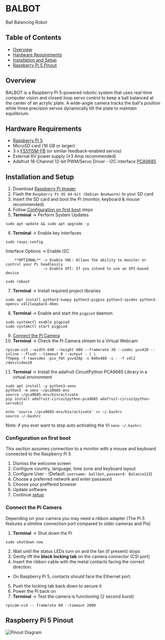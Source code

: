 # BALBOT
Ball Balancing Robot

## Table of Contents
- [Overview](#overview)
- [Hardware Requirements](#hardware-requirements)
- [Installation and Setup](#installation-and-setup)
- [Raspberry Pi 5 Pinout](#raspberry-pi-5-pinout)

## Overview
BALBOT is a Raspberry Pi 5–powered robotic system that uses real-time computer vision and closed-loop servo control to keep a ball balanced at the center of an acrylic plate. A wide-angle camera tracks the ball's position while three precision servos dynamically tilt the plate to maintain equilibrium.

## Hardware Requirements
- [Raspberry Pi 5](https://www.raspberrypi.com/products/raspberry-pi-5/)
- MicroSD card (16 GB or larger)
- 3 x [FS5115M-FB](https://www.pololu.com/product/3443) (or similar feedback-enabled servos)
- External 6V power supply (≥3 Amp recommended)
- Adafruit 16-Channel 12-bit PWM/Servo Driver - I2C interface [PCA9685](https://core-electronics.com.au/adafruit-16-channel-12-bit-pwm-servo-driver-i2c-interface-pca9685.html)

## Installation and Setup
1. Download [Raspberry Pi Imager](https://www.raspberrypi.com/software/)
2. Flash the `Raspberry Pi OS 64-bit (Debian Bookworm)` to your SD card
3. Insert the SD card and boot the Pi (monitor, keyboard & mouse recommended)
4. Follow [Configuration on first boot](#configuration-on-first-boot) steps
5. **Terminal** -> Perform System Updates
```
sudo apt update && sudo apt upgrade -y
```
6. **Terminal** -> Enable key interfaces
```
sudo raspi-config
```
   Interface Options -> Enable I2C
   
        **OPTIONAL** -> Enable VNC: Allows the ability to monitor or control your Pi headlessly
                     -> Enable SPI: If you intend to use an SPI-based device

```
sudo reboot
```
7. **Terminal** -> Install required project libraries
```
sudo apt install python3-numpy python3-pigpio python3-spidev python3-opencv v4l2loopback-dkms
```
8. **Terminal** -> Enable and start the `pigpiod` daemon
```
sudo systemctl enable pigpiod
sudo systemctl start pigpiod
```
9. [Connect the Pi Camera](#connect-the-pi-camera)
10. **Terminal** -> Check the Pi Camera stream to a Virtual Webcam
```
rpicam-vid --width 640 --height 480 --framerate 30 --codec yuv420 --inline --flush --timeout 0 --output - | \
ffmpeg -f rawvideo -pix_fmt yuv420p -s 640x480 -i - -f v4l2 /dev/video10
```
11. **Terminal** -> Install the adafruit CircuitPython PCA9685 Library in a virtual environment
```
sudo apt install -y python3-venv
python3 -m venv ~/pca9685-env
source ~/pca9685-env/bin/activate
pip install adafruit-circuitpython-pca9685 adafruit-circuitpython-servokit

echo 'source ~/pca9685-env/bin/activate' >> ~/.bashrc
source ~/.bashrc
```
Note: if you ever want to stop auto activating the VI `nano ~/.bashrc`

### Configuration on first boot
This section assumes connection to a monitor with a mouse and keyboard connected to the Raspberry Pi 5

1. Dismiss the welcome screen
2. Configure country, language, time zone and keyboard layout
3. Configure User - (Default: `username: ballbot`, `password: Balance123`)
4. Choose a preferred network and enter password
5. Choose your preffered browser
6. Update software
7. Continue [setup](#installation-and-setup)

### Connect the Pi Camera
Depending on your camera you may need a ribbon adapter (The Pi 5 features a slimline connection port compared to older cameras and Pis)

1. **Terminal** -> Shut down the Pi
```
sudo shutdown now
```
2. Wait until the status LEDs turn on and the fan (if present) stops
3. Gently lift the **black locking tab** on the camera connector (CSI port)
4. Insert the ribbon cable with the metal contacts facing the correct direction:
  - On Raspberry Pi 5, contacts should face the Ethernet port.
5. Push the locking tab back down to secure it
6. Power the Pi back on
7. **Terminal** -> Test the camera is functioning (2 second burst)
```
rpicam-vid -- framerate 60 --timeout 2000
```

## Raspberry Pi 5 Pinout
![Pinout Diagram](https://astroisk.nl/wp-content/uploads/2025/03/Rpi5_GPIO.drawio-2-2.png)
